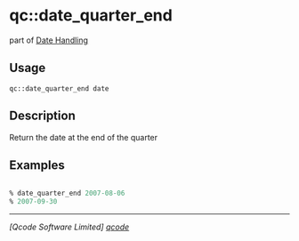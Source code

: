qc::date_quarter_end
====================

part of [Date Handling](../date.md)

Usage
-----
`qc::date_quarter_end date`

Description
-----------
Return the date at the end of the quarter

Examples
--------
```tcl

% date_quarter_end 2007-08-06
% 2007-09-30

```

----------------------------------
*[Qcode Software Limited] [qcode]*

[qcode]: http://www.qcode.co.uk "Qcode Software"